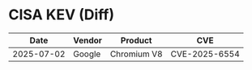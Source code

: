 # CISA KEV (Diff)

| Date | Vendor | Product | CVE |
| ---- | ------ | ------- | --- |
| 2025-07-02 | Google | Chromium V8 | CVE-2025-6554 |
